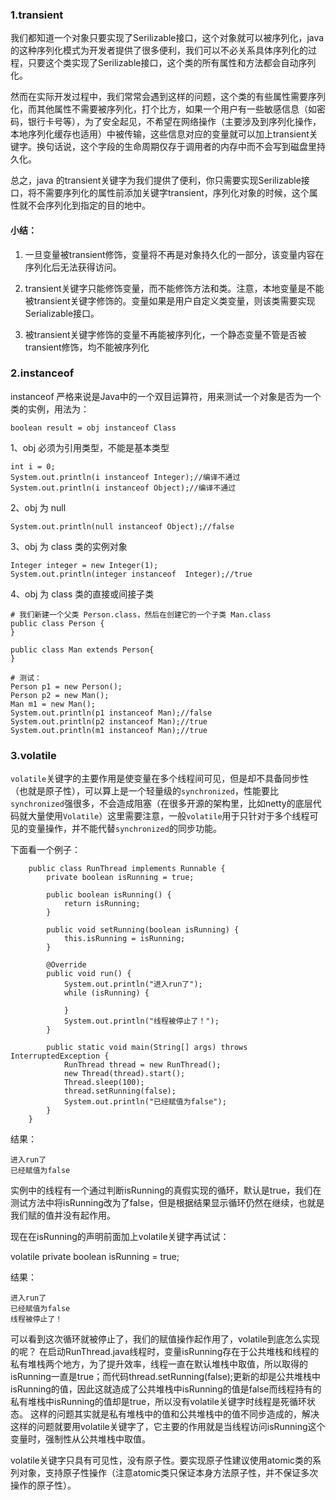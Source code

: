 ### 1.transient
我们都知道一个对象只要实现了Serilizable接口，这个对象就可以被序列化，java的这种序列化模式为开发者提供了很多便利，我们可以不必关系具体序列化的过程，只要这个类实现了Serilizable接口，这个类的所有属性和方法都会自动序列化。

然而在实际开发过程中，我们常常会遇到这样的问题，这个类的有些属性需要序列化，而其他属性不需要被序列化，打个比方，如果一个用户有一些敏感信息（如密码，银行卡号等），为了安全起见，不希望在网络操作（主要涉及到序列化操作，本地序列化缓存也适用）中被传输，这些信息对应的变量就可以加上transient关键字。换句话说，这个字段的生命周期仅存于调用者的内存中而不会写到磁盘里持久化。

总之，java 的transient关键字为我们提供了便利，你只需要实现Serilizable接口，将不需要序列化的属性前添加关键字transient，序列化对象的时候，这个属性就不会序列化到指定的目的地中。

#### 小结：

1. 一旦变量被transient修饰，变量将不再是对象持久化的一部分，该变量内容在序列化后无法获得访问。

2. transient关键字只能修饰变量，而不能修饰方法和类。注意，本地变量是不能被transient关键字修饰的。变量如果是用户自定义类变量，则该类需要实现Serializable接口。

3. 被transient关键字修饰的变量不再能被序列化，一个静态变量不管是否被transient修饰，均不能被序列化

### 2.instanceof

instanceof 严格来说是Java中的一个双目运算符，用来测试一个对象是否为一个类的实例，用法为：
```
boolean result = obj instanceof Class
```

1、obj 必须为引用类型，不能是基本类型
```
int i = 0;
System.out.println(i instanceof Integer);//编译不通过
System.out.println(i instanceof Object);//编译不通过
```

2、obj 为 null
```
System.out.println(null instanceof Object);//false
```

3、obj 为 class 类的实例对象
```
Integer integer = new Integer(1);
System.out.println(integer instanceof  Integer);//true
```

4、obj 为 class 类的直接或间接子类
```
# 我们新建一个父类 Person.class，然后在创建它的一个子类 Man.class
public class Person {
}

public class Man extends Person{
}

# 测试：
Person p1 = new Person();
Person p2 = new Man();
Man m1 = new Man();
System.out.println(p1 instanceof Man);//false
System.out.println(p2 instanceof Man);//true
System.out.println(m1 instanceof Man);//true
```

### 3.volatile

`volatile`关键字的主要作用是使变量在多个线程间可见，但是却不具备同步性（也就是原子性），可以算上是一个轻量级的`synchronized`，性能要比`synchronized`强很多，不会造成阻塞（在很多开源的架构里，比如netty的底层代码就大量使用`Volatile`）这里需要注意，一般`volatile`用于只针对于多个线程可见的变量操作，并不能代替`synchronized`的同步功能。

下面看一个例子：
```
    public class RunThread implements Runnable {
        private boolean isRunning = true;
     
        public boolean isRunning() {
            return isRunning;
        }
     
        public void setRunning(boolean isRunning) {
            this.isRunning = isRunning;
        }
     
        @Override
        public void run() {
            System.out.println("进入run了");
            while (isRunning) {
     
            }
            System.out.println("线程被停止了！");
        }
     
        public static void main(String[] args) throws InterruptedException {
            RunThread thread = new RunThread();
            new Thread(thread).start();
            Thread.sleep(100);
            thread.setRunning(false);
            System.out.println("已经赋值为false");
        }
    }
```
结果：

    进入run了
    已经赋值为false

实例中的线程有一个通过判断isRunning的真假实现的循环，默认是true，我们在测试方法中将isRunning改为了false，但是根据结果显示循环仍然在继续，也就是我们赋的值并没有起作用。 

现在在isRunning的声明前面加上volatile关键字再试试：

volatile private boolean isRunning = true;

结果：

    进入run了
    已经赋值为false
    线程被停止了！

可以看到这次循环就被停止了，我们的赋值操作起作用了，volatile到底怎么实现的呢？ 
在启动RunThread.java线程时，变量isRunning存在于公共堆栈和线程的私有堆栈两个地方，为了提升效率，线程一直在默认堆栈中取值，所以取得的isRunning一直是true；而代码thread.setRunning(false);更新的却是公共堆栈中isRunning的值，因此这就造成了公共堆栈中isRunning的值是false而线程持有的私有堆栈中isRunning的值却是true，所以没有volatile关键字时线程是死循环状态。 
这样的问题其实就是私有堆栈中的值和公共堆栈中的值不同步造成的，解决这样的问题就要用volatile关键字了，它主要的作用就是当线程访问isRunning这个变量时，强制性从公共堆栈中取值。 

volatile关键字只具有可见性，没有原子性。要实现原子性建议使用atomic类的系列对象，支持原子性操作（注意atomic类只保证本身方法原子性，并不保证多次操作的原子性）。